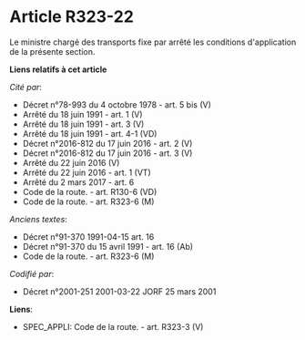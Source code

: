 # Article R323-22

Le ministre chargé des transports fixe par arrêté les conditions d'application de la présente section.

**Liens relatifs à cet article**

_Cité par_:

  - Décret n°78-993 du 4 octobre 1978 - art. 5 bis (V)
  - Arrêté du 18 juin 1991 - art. 1 (V)
  - Arrêté du 18 juin 1991 - art. 3 (V)
  - Arrêté du 18 juin 1991 - art. 4-1 (VD)
  - Décret n°2016-812 du 17 juin 2016 - art. 2 (V)
  - Décret n°2016-812 du 17 juin 2016 - art. 3 (V)
  - Arrêté du 22 juin 2016 (V)
  - Arrêté du 22 juin 2016 - art. 1 (VT)
  - Arrêté du 2 mars 2017 - art. 6
  - Code de la route. - art. R130-6 (VD)
  - Code de la route. - art. R323-6 (M)

_Anciens textes_:

  - Décret n°91-370 1991-04-15 art. 16
  - Décret n°91-370 du 15 avril 1991 - art. 16 (Ab)
  - Code de la route. - art. R323-6 (M)

_Codifié par_:

  - Décret n°2001-251 2001-03-22 JORF 25 mars 2001

**Liens**:

  - SPEC_APPLI: Code de la route. - art. R323-3 (V)
